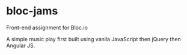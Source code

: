 # bloc-jams
Front-end assignment for Bloc.io

A simple music play first built using vanila JavaScript then jQuery then Angular JS.
